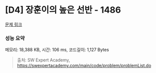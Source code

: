 # [D4] 장훈이의 높은 선반 - 1486 

[문제 링크](https://swexpertacademy.com/main/code/problem/problemDetail.do?contestProbId=AV2b7Yf6ABcBBASw) 

### 성능 요약

메모리: 18,388 KB, 시간: 106 ms, 코드길이: 1,127 Bytes



> 출처: SW Expert Academy, https://swexpertacademy.com/main/code/problem/problemList.do